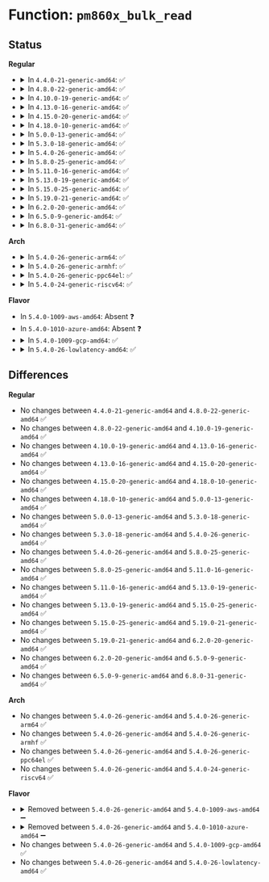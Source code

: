 # Function: <code>pm860x_bulk_read</code>

## Status
<b>Regular</b>
<ul>
<li>
<details>
<summary>In <code>4.4.0-21-generic-amd64</code>: ✅</summary>

```c
int pm860x_bulk_read(struct i2c_client * i2c, int reg, int count, unsigned char * buf)
```

```json
{
  "name": "pm860x_bulk_read",
  "collision_type": "Unique Global",
  "inline_type": "No",
  "funcs": [
    {
      "addr": 18446744071584592512,
      "name": "pm860x_bulk_read",
      "external": true,
      "loc": "drivers/mfd/88pm860x-i2c.c:47",
      "file": "drivers/mfd/88pm860x-i2c.c",
      "inline": "seen, unknown",
      "caller_inline": [],
      "caller_func": [
        "drivers/mfd/88pm860x-core.c:device_8607_init"
      ]
    }
  ],
  "symbols": [
    {
      "addr": 18446744071584592512,
      "name": "pm860x_bulk_read",
      "section": ".text",
      "bind": "STB_GLOBAL",
      "size": 48
    }
  ]
}
```
</details>
</li>
<li>
<details>
<summary>In <code>4.8.0-22-generic-amd64</code>: ✅</summary>

```c
int pm860x_bulk_read(struct i2c_client * i2c, int reg, int count, unsigned char * buf)
```

```json
{
  "name": "pm860x_bulk_read",
  "collision_type": "Unique Global",
  "inline_type": "No",
  "funcs": [
    {
      "addr": 18446744071584940736,
      "name": "pm860x_bulk_read",
      "external": true,
      "loc": "drivers/mfd/88pm860x-i2c.c:47",
      "file": "drivers/mfd/88pm860x-i2c.c",
      "inline": "seen, unknown",
      "caller_inline": [],
      "caller_func": [
        "drivers/mfd/88pm860x-core.c:device_8607_init"
      ]
    }
  ],
  "symbols": [
    {
      "addr": 18446744071584940736,
      "name": "pm860x_bulk_read",
      "section": ".text",
      "bind": "STB_GLOBAL",
      "size": 48
    }
  ]
}
```
</details>
</li>
<li>
<details>
<summary>In <code>4.10.0-19-generic-amd64</code>: ✅</summary>

```c
int pm860x_bulk_read(struct i2c_client * i2c, int reg, int count, unsigned char * buf)
```

```json
{
  "name": "pm860x_bulk_read",
  "collision_type": "Unique Global",
  "inline_type": "No",
  "funcs": [
    {
      "addr": 18446744071585124048,
      "name": "pm860x_bulk_read",
      "external": true,
      "loc": "drivers/mfd/88pm860x-i2c.c:47",
      "file": "drivers/mfd/88pm860x-i2c.c",
      "inline": "seen, unknown",
      "caller_inline": [],
      "caller_func": [
        "drivers/mfd/88pm860x-core.c:device_8607_init"
      ]
    }
  ],
  "symbols": [
    {
      "addr": 18446744071585124048,
      "name": "pm860x_bulk_read",
      "section": ".text",
      "bind": "STB_GLOBAL",
      "size": 48
    }
  ]
}
```
</details>
</li>
<li>
<details>
<summary>In <code>4.13.0-16-generic-amd64</code>: ✅</summary>

```c
int pm860x_bulk_read(struct i2c_client * i2c, int reg, int count, unsigned char * buf)
```

```json
{
  "name": "pm860x_bulk_read",
  "collision_type": "Unique Global",
  "inline_type": "No",
  "funcs": [
    {
      "addr": 18446744071585205328,
      "name": "pm860x_bulk_read",
      "external": true,
      "loc": "drivers/mfd/88pm860x-i2c.c:47",
      "file": "drivers/mfd/88pm860x-i2c.c",
      "inline": "seen, unknown",
      "caller_inline": [],
      "caller_func": [
        "drivers/mfd/88pm860x-core.c:device_8607_init"
      ]
    }
  ],
  "symbols": [
    {
      "addr": 18446744071585205328,
      "name": "pm860x_bulk_read",
      "section": ".text",
      "bind": "STB_GLOBAL",
      "size": 48
    }
  ]
}
```
</details>
</li>
<li>
<details>
<summary>In <code>4.15.0-20-generic-amd64</code>: ✅</summary>

```c
int pm860x_bulk_read(struct i2c_client * i2c, int reg, int count, unsigned char * buf)
```

```json
{
  "name": "pm860x_bulk_read",
  "collision_type": "Unique Global",
  "inline_type": "No",
  "funcs": [
    {
      "addr": 18446744071585633488,
      "name": "pm860x_bulk_read",
      "external": true,
      "loc": "drivers/mfd/88pm860x-i2c.c:47",
      "file": "drivers/mfd/88pm860x-i2c.c",
      "inline": "seen, unknown",
      "caller_inline": [],
      "caller_func": [
        "drivers/mfd/88pm860x-core.c:device_8607_init"
      ]
    }
  ],
  "symbols": [
    {
      "addr": 18446744071585633488,
      "name": "pm860x_bulk_read",
      "section": ".text",
      "bind": "STB_GLOBAL",
      "size": 48
    }
  ]
}
```
</details>
</li>
<li>
<details>
<summary>In <code>4.18.0-10-generic-amd64</code>: ✅</summary>

```c
int pm860x_bulk_read(struct i2c_client * i2c, int reg, int count, unsigned char * buf)
```

```json
{
  "name": "pm860x_bulk_read",
  "collision_type": "Unique Global",
  "inline_type": "No",
  "funcs": [
    {
      "addr": 18446744071585877920,
      "name": "pm860x_bulk_read",
      "external": true,
      "loc": "drivers/mfd/88pm860x-i2c.c:47",
      "file": "drivers/mfd/88pm860x-i2c.c",
      "inline": "seen, unknown",
      "caller_inline": [],
      "caller_func": [
        "drivers/mfd/88pm860x-core.c:device_8607_init"
      ]
    }
  ],
  "symbols": [
    {
      "addr": 18446744071585877920,
      "name": "pm860x_bulk_read",
      "section": ".text",
      "bind": "STB_GLOBAL",
      "size": 48
    }
  ]
}
```
</details>
</li>
<li>
<details>
<summary>In <code>5.0.0-13-generic-amd64</code>: ✅</summary>

```c
int pm860x_bulk_read(struct i2c_client * i2c, int reg, int count, unsigned char * buf)
```

```json
{
  "name": "pm860x_bulk_read",
  "collision_type": "Unique Global",
  "inline_type": "No",
  "funcs": [
    {
      "addr": 18446744071586013696,
      "name": "pm860x_bulk_read",
      "external": true,
      "loc": "drivers/mfd/88pm860x-i2c.c:47",
      "file": "drivers/mfd/88pm860x-i2c.c",
      "inline": "seen, unknown",
      "caller_inline": [],
      "caller_func": [
        "drivers/mfd/88pm860x-core.c:device_8607_init"
      ]
    }
  ],
  "symbols": [
    {
      "addr": 18446744071586013696,
      "name": "pm860x_bulk_read",
      "section": ".text",
      "bind": "STB_GLOBAL",
      "size": 48
    }
  ]
}
```
</details>
</li>
<li>
<details>
<summary>In <code>5.3.0-18-generic-amd64</code>: ✅</summary>

```c
int pm860x_bulk_read(struct i2c_client * i2c, int reg, int count, unsigned char * buf)
```

```json
{
  "name": "pm860x_bulk_read",
  "collision_type": "Unique Global",
  "inline_type": "No",
  "funcs": [
    {
      "addr": 18446744071586257360,
      "name": "pm860x_bulk_read",
      "external": true,
      "loc": "drivers/mfd/88pm860x-i2c.c:44",
      "file": "drivers/mfd/88pm860x-i2c.c",
      "inline": "seen, unknown",
      "caller_inline": [],
      "caller_func": [
        "drivers/mfd/88pm860x-core.c:device_8607_init"
      ]
    }
  ],
  "symbols": [
    {
      "addr": 18446744071586257360,
      "name": "pm860x_bulk_read",
      "section": ".text",
      "bind": "STB_GLOBAL",
      "size": 48
    }
  ]
}
```
</details>
</li>
<li>
<details>
<summary>In <code>5.4.0-26-generic-amd64</code>: ✅</summary>

```c
int pm860x_bulk_read(struct i2c_client * i2c, int reg, int count, unsigned char * buf)
```

```json
{
  "name": "pm860x_bulk_read",
  "collision_type": "Unique Global",
  "inline_type": "No",
  "funcs": [
    {
      "addr": 18446744071586405584,
      "name": "pm860x_bulk_read",
      "external": true,
      "loc": "drivers/mfd/88pm860x-i2c.c:44",
      "file": "drivers/mfd/88pm860x-i2c.c",
      "inline": "seen, unknown",
      "caller_inline": [],
      "caller_func": [
        "drivers/mfd/88pm860x-core.c:device_8607_init"
      ]
    }
  ],
  "symbols": [
    {
      "addr": 18446744071586405584,
      "name": "pm860x_bulk_read",
      "section": ".text",
      "bind": "STB_GLOBAL",
      "size": 48
    }
  ]
}
```
</details>
</li>
<li>
<details>
<summary>In <code>5.8.0-25-generic-amd64</code>: ✅</summary>

```c
int pm860x_bulk_read(struct i2c_client * i2c, int reg, int count, unsigned char * buf)
```

```json
{
  "name": "pm860x_bulk_read",
  "collision_type": "Unique Global",
  "inline_type": "No",
  "funcs": [
    {
      "addr": 18446744071587181264,
      "name": "pm860x_bulk_read",
      "external": true,
      "loc": "drivers/mfd/88pm860x-i2c.c:44",
      "file": "drivers/mfd/88pm860x-i2c.c",
      "inline": "seen, unknown",
      "caller_inline": [],
      "caller_func": [
        "drivers/mfd/88pm860x-core.c:device_irq_init"
      ]
    }
  ],
  "symbols": [
    {
      "addr": 18446744071587181264,
      "name": "pm860x_bulk_read",
      "section": ".text",
      "bind": "STB_GLOBAL",
      "size": 48
    }
  ]
}
```
</details>
</li>
<li>
<details>
<summary>In <code>5.11.0-16-generic-amd64</code>: ✅</summary>

```c
int pm860x_bulk_read(struct i2c_client * i2c, int reg, int count, unsigned char * buf)
```

```json
{
  "name": "pm860x_bulk_read",
  "collision_type": "Unique Global",
  "inline_type": "No",
  "funcs": [
    {
      "addr": 18446744071587262256,
      "name": "pm860x_bulk_read",
      "external": true,
      "loc": "drivers/mfd/88pm860x-i2c.c:44",
      "file": "drivers/mfd/88pm860x-i2c.c",
      "inline": "seen, unknown",
      "caller_inline": [],
      "caller_func": [
        "drivers/mfd/88pm860x-core.c:device_irq_init"
      ]
    }
  ],
  "symbols": [
    {
      "addr": 18446744071587262256,
      "name": "pm860x_bulk_read",
      "section": ".text",
      "bind": "STB_GLOBAL",
      "size": 48
    }
  ]
}
```
</details>
</li>
<li>
<details>
<summary>In <code>5.13.0-19-generic-amd64</code>: ✅</summary>

```c
int pm860x_bulk_read(struct i2c_client * i2c, int reg, int count, unsigned char * buf)
```

```json
{
  "name": "pm860x_bulk_read",
  "collision_type": "Unique Global",
  "inline_type": "No",
  "funcs": [
    {
      "addr": 18446744071587150688,
      "name": "pm860x_bulk_read",
      "external": true,
      "loc": "drivers/mfd/88pm860x-i2c.c:44",
      "file": "drivers/mfd/88pm860x-i2c.c",
      "inline": "seen, unknown",
      "caller_inline": [],
      "caller_func": [
        "drivers/mfd/88pm860x-core.c:device_irq_init"
      ]
    }
  ],
  "symbols": [
    {
      "addr": 18446744071587150688,
      "name": "pm860x_bulk_read",
      "section": ".text",
      "bind": "STB_GLOBAL",
      "size": 48
    }
  ]
}
```
</details>
</li>
<li>
<details>
<summary>In <code>5.15.0-25-generic-amd64</code>: ✅</summary>

```c
int pm860x_bulk_read(struct i2c_client * i2c, int reg, int count, unsigned char * buf)
```

```json
{
  "name": "pm860x_bulk_read",
  "collision_type": "Unique Global",
  "inline_type": "No",
  "funcs": [
    {
      "addr": 18446744071587727072,
      "name": "pm860x_bulk_read",
      "external": true,
      "loc": "drivers/mfd/88pm860x-i2c.c:44",
      "file": "drivers/mfd/88pm860x-i2c.c",
      "inline": "seen, unknown",
      "caller_inline": [],
      "caller_func": [
        "drivers/mfd/88pm860x-core.c:device_irq_init"
      ]
    }
  ],
  "symbols": [
    {
      "addr": 18446744071587727072,
      "name": "pm860x_bulk_read",
      "section": ".text",
      "bind": "STB_GLOBAL",
      "size": 48
    }
  ]
}
```
</details>
</li>
<li>
<details>
<summary>In <code>5.19.0-21-generic-amd64</code>: ✅</summary>

```c
int pm860x_bulk_read(struct i2c_client * i2c, int reg, int count, unsigned char * buf)
```

```json
{
  "name": "pm860x_bulk_read",
  "collision_type": "Unique Global",
  "inline_type": "No",
  "funcs": [
    {
      "addr": 18446744071589071520,
      "name": "pm860x_bulk_read",
      "external": true,
      "loc": "drivers/mfd/88pm860x-i2c.c:44",
      "file": "drivers/mfd/88pm860x-i2c.c",
      "inline": "seen, unknown",
      "caller_inline": [],
      "caller_func": [
        "drivers/mfd/88pm860x-core.c:device_irq_init"
      ]
    }
  ],
  "symbols": [
    {
      "addr": 18446744071589071520,
      "name": "pm860x_bulk_read",
      "section": ".text",
      "bind": "STB_GLOBAL",
      "size": 63
    }
  ]
}
```
</details>
</li>
<li>
<details>
<summary>In <code>6.2.0-20-generic-amd64</code>: ✅</summary>

```c
int pm860x_bulk_read(struct i2c_client * i2c, int reg, int count, unsigned char * buf)
```

```json
{
  "name": "pm860x_bulk_read",
  "collision_type": "Unique Global",
  "inline_type": "No",
  "funcs": [
    {
      "addr": 18446744071590604448,
      "name": "pm860x_bulk_read",
      "external": true,
      "loc": "drivers/mfd/88pm860x-i2c.c:44",
      "file": "drivers/mfd/88pm860x-i2c.c",
      "inline": "seen, unknown",
      "caller_inline": [],
      "caller_func": [
        "drivers/mfd/88pm860x-core.c:device_irq_init"
      ]
    }
  ],
  "symbols": [
    {
      "addr": 18446744071590604448,
      "name": "pm860x_bulk_read",
      "section": ".text",
      "bind": "STB_GLOBAL",
      "size": 63
    }
  ]
}
```
</details>
</li>
<li>
<details>
<summary>In <code>6.5.0-9-generic-amd64</code>: ✅</summary>

```c
int pm860x_bulk_read(struct i2c_client * i2c, int reg, int count, unsigned char * buf)
```

```json
{
  "name": "pm860x_bulk_read",
  "collision_type": "Unique Global",
  "inline_type": "No",
  "funcs": [
    {
      "addr": 18446744071590945568,
      "name": "pm860x_bulk_read",
      "external": true,
      "loc": "drivers/mfd/88pm860x-i2c.c:44",
      "file": "drivers/mfd/88pm860x-i2c.c",
      "inline": "seen, unknown",
      "caller_inline": [],
      "caller_func": [
        "drivers/mfd/88pm860x-core.c:device_irq_init"
      ]
    }
  ],
  "symbols": [
    {
      "addr": 18446744071590945568,
      "name": "pm860x_bulk_read",
      "section": ".text",
      "bind": "STB_GLOBAL",
      "size": 63
    }
  ]
}
```
</details>
</li>
<li>
<details>
<summary>In <code>6.8.0-31-generic-amd64</code>: ✅</summary>

```c
int pm860x_bulk_read(struct i2c_client * i2c, int reg, int count, unsigned char * buf)
```

```json
{
  "name": "pm860x_bulk_read",
  "collision_type": "Unique Global",
  "inline_type": "No",
  "funcs": [
    {
      "addr": 18446744071591289376,
      "name": "pm860x_bulk_read",
      "external": true,
      "loc": "drivers/mfd/88pm860x-i2c.c:44",
      "file": "drivers/mfd/88pm860x-i2c.c",
      "inline": "seen, unknown",
      "caller_inline": [],
      "caller_func": [
        "drivers/mfd/88pm860x-core.c:device_irq_init"
      ]
    }
  ],
  "symbols": [
    {
      "addr": 18446744071591289376,
      "name": "pm860x_bulk_read",
      "section": ".text",
      "bind": "STB_GLOBAL",
      "size": 63
    }
  ]
}
```
</details>
</li>
</ul>
<b>Arch</b>
<ul>
<li>
<details>
<summary>In <code>5.4.0-26-generic-arm64</code>: ✅</summary>

```c
int pm860x_bulk_read(struct i2c_client * i2c, int reg, int count, unsigned char * buf)
```

```json
{
  "name": "pm860x_bulk_read",
  "collision_type": "Unique Global",
  "inline_type": "No",
  "funcs": [
    {
      "addr": 18446603336499254408,
      "name": "pm860x_bulk_read",
      "external": true,
      "loc": "drivers/mfd/88pm860x-i2c.c:44",
      "file": "drivers/mfd/88pm860x-i2c.c",
      "inline": "seen, unknown",
      "caller_inline": [],
      "caller_func": [
        "drivers/mfd/88pm860x-core.c:device_8607_init"
      ]
    }
  ],
  "symbols": [
    {
      "addr": 18446603336499254408,
      "name": "pm860x_bulk_read",
      "section": ".text",
      "bind": "STB_GLOBAL",
      "size": 92
    }
  ]
}
```
</details>
</li>
<li>
<details>
<summary>In <code>5.4.0-26-generic-armhf</code>: ✅</summary>

```c
int pm860x_bulk_read(struct i2c_client * i2c, int reg, int count, unsigned char * buf)
```

```json
{
  "name": "pm860x_bulk_read",
  "collision_type": "Unique Global",
  "inline_type": "No",
  "funcs": [
    {
      "addr": 3231760100,
      "name": "pm860x_bulk_read",
      "external": true,
      "loc": "drivers/mfd/88pm860x-i2c.c:44",
      "file": "drivers/mfd/88pm860x-i2c.c",
      "inline": "seen, unknown",
      "caller_inline": [],
      "caller_func": [
        "drivers/mfd/88pm860x-core.c:device_8607_init"
      ]
    }
  ],
  "symbols": [
    {
      "addr": 3231760100,
      "name": "pm860x_bulk_read",
      "section": ".text",
      "bind": "STB_GLOBAL",
      "size": 68
    }
  ]
}
```
</details>
</li>
<li>
<details>
<summary>In <code>5.4.0-26-generic-ppc64el</code>: ✅</summary>

```c
int pm860x_bulk_read(struct i2c_client * i2c, int reg, int count, unsigned char * buf)
```

```json
{
  "name": "pm860x_bulk_read",
  "collision_type": "Unique Global",
  "inline_type": "No",
  "funcs": [
    {
      "addr": 13835058055292439328,
      "name": "pm860x_bulk_read",
      "external": true,
      "loc": "drivers/mfd/88pm860x-i2c.c:44",
      "file": "drivers/mfd/88pm860x-i2c.c",
      "inline": "seen, unknown",
      "caller_inline": [],
      "caller_func": [
        "drivers/mfd/88pm860x-core.c:device_8607_init"
      ]
    }
  ],
  "symbols": [
    {
      "addr": 13835058055292439328,
      "name": "pm860x_bulk_read",
      "section": ".text",
      "bind": "STB_GLOBAL",
      "size": 128
    }
  ]
}
```
</details>
</li>
<li>
<details>
<summary>In <code>5.4.0-24-generic-riscv64</code>: ✅</summary>

```c
int pm860x_bulk_read(struct i2c_client * i2c, int reg, int count, unsigned char * buf)
```

```json
{
  "name": "pm860x_bulk_read",
  "collision_type": "Unique Global",
  "inline_type": "No",
  "funcs": [
    {
      "addr": 18446743936276514022,
      "name": "pm860x_bulk_read",
      "external": true,
      "loc": "drivers/mfd/88pm860x-i2c.c:44",
      "file": "drivers/mfd/88pm860x-i2c.c",
      "inline": "seen, unknown",
      "caller_inline": [],
      "caller_func": [
        "drivers/mfd/88pm860x-core.c:device_8607_init"
      ]
    }
  ],
  "symbols": [
    {
      "addr": 18446743936276514022,
      "name": "pm860x_bulk_read",
      "section": ".text",
      "bind": "STB_GLOBAL",
      "size": 78
    }
  ]
}
```
</details>
</li>
</ul>
<b>Flavor</b>
<ul>
<li>
In <code>5.4.0-1009-aws-amd64</code>: Absent ❓
</li>
<li>
In <code>5.4.0-1010-azure-amd64</code>: Absent ❓
</li>
<li>
<details>
<summary>In <code>5.4.0-1009-gcp-amd64</code>: ✅</summary>

```c
int pm860x_bulk_read(struct i2c_client * i2c, int reg, int count, unsigned char * buf)
```

```json
{
  "name": "pm860x_bulk_read",
  "collision_type": "Unique Global",
  "inline_type": "No",
  "funcs": [
    {
      "addr": 18446744071586353552,
      "name": "pm860x_bulk_read",
      "external": true,
      "loc": "drivers/mfd/88pm860x-i2c.c:44",
      "file": "drivers/mfd/88pm860x-i2c.c",
      "inline": "seen, unknown",
      "caller_inline": [],
      "caller_func": [
        "drivers/mfd/88pm860x-core.c:device_8607_init"
      ]
    }
  ],
  "symbols": [
    {
      "addr": 18446744071586353552,
      "name": "pm860x_bulk_read",
      "section": ".text",
      "bind": "STB_GLOBAL",
      "size": 48
    }
  ]
}
```
</details>
</li>
<li>
<details>
<summary>In <code>5.4.0-26-lowlatency-amd64</code>: ✅</summary>

```c
int pm860x_bulk_read(struct i2c_client * i2c, int reg, int count, unsigned char * buf)
```

```json
{
  "name": "pm860x_bulk_read",
  "collision_type": "Unique Global",
  "inline_type": "No",
  "funcs": [
    {
      "addr": 18446744071586465232,
      "name": "pm860x_bulk_read",
      "external": true,
      "loc": "drivers/mfd/88pm860x-i2c.c:44",
      "file": "drivers/mfd/88pm860x-i2c.c",
      "inline": "seen, unknown",
      "caller_inline": [],
      "caller_func": [
        "drivers/mfd/88pm860x-core.c:device_8607_init"
      ]
    }
  ],
  "symbols": [
    {
      "addr": 18446744071586465232,
      "name": "pm860x_bulk_read",
      "section": ".text",
      "bind": "STB_GLOBAL",
      "size": 48
    }
  ]
}
```
</details>
</li>
</ul>

## Differences
<b>Regular</b>
<ul>
<li>
No changes between <code>4.4.0-21-generic-amd64</code> and <code>4.8.0-22-generic-amd64</code> ✅
</li>
<li>
No changes between <code>4.8.0-22-generic-amd64</code> and <code>4.10.0-19-generic-amd64</code> ✅
</li>
<li>
No changes between <code>4.10.0-19-generic-amd64</code> and <code>4.13.0-16-generic-amd64</code> ✅
</li>
<li>
No changes between <code>4.13.0-16-generic-amd64</code> and <code>4.15.0-20-generic-amd64</code> ✅
</li>
<li>
No changes between <code>4.15.0-20-generic-amd64</code> and <code>4.18.0-10-generic-amd64</code> ✅
</li>
<li>
No changes between <code>4.18.0-10-generic-amd64</code> and <code>5.0.0-13-generic-amd64</code> ✅
</li>
<li>
No changes between <code>5.0.0-13-generic-amd64</code> and <code>5.3.0-18-generic-amd64</code> ✅
</li>
<li>
No changes between <code>5.3.0-18-generic-amd64</code> and <code>5.4.0-26-generic-amd64</code> ✅
</li>
<li>
No changes between <code>5.4.0-26-generic-amd64</code> and <code>5.8.0-25-generic-amd64</code> ✅
</li>
<li>
No changes between <code>5.8.0-25-generic-amd64</code> and <code>5.11.0-16-generic-amd64</code> ✅
</li>
<li>
No changes between <code>5.11.0-16-generic-amd64</code> and <code>5.13.0-19-generic-amd64</code> ✅
</li>
<li>
No changes between <code>5.13.0-19-generic-amd64</code> and <code>5.15.0-25-generic-amd64</code> ✅
</li>
<li>
No changes between <code>5.15.0-25-generic-amd64</code> and <code>5.19.0-21-generic-amd64</code> ✅
</li>
<li>
No changes between <code>5.19.0-21-generic-amd64</code> and <code>6.2.0-20-generic-amd64</code> ✅
</li>
<li>
No changes between <code>6.2.0-20-generic-amd64</code> and <code>6.5.0-9-generic-amd64</code> ✅
</li>
<li>
No changes between <code>6.5.0-9-generic-amd64</code> and <code>6.8.0-31-generic-amd64</code> ✅
</li>
</ul>
<b>Arch</b>
<ul>
<li>
No changes between <code>5.4.0-26-generic-amd64</code> and <code>5.4.0-26-generic-arm64</code> ✅
</li>
<li>
No changes between <code>5.4.0-26-generic-amd64</code> and <code>5.4.0-26-generic-armhf</code> ✅
</li>
<li>
No changes between <code>5.4.0-26-generic-amd64</code> and <code>5.4.0-26-generic-ppc64el</code> ✅
</li>
<li>
No changes between <code>5.4.0-26-generic-amd64</code> and <code>5.4.0-24-generic-riscv64</code> ✅
</li>
</ul>
<b>Flavor</b>
<ul>
<li>
<details>
<summary>Removed between <code>5.4.0-26-generic-amd64</code> and <code>5.4.0-1009-aws-amd64</code> ➖</summary>

```c
int pm860x_bulk_read(struct i2c_client * i2c, int reg, int count, unsigned char * buf)
```
</details>
</li>
<li>
<details>
<summary>Removed between <code>5.4.0-26-generic-amd64</code> and <code>5.4.0-1010-azure-amd64</code> ➖</summary>

```c
int pm860x_bulk_read(struct i2c_client * i2c, int reg, int count, unsigned char * buf)
```
</details>
</li>
<li>
No changes between <code>5.4.0-26-generic-amd64</code> and <code>5.4.0-1009-gcp-amd64</code> ✅
</li>
<li>
No changes between <code>5.4.0-26-generic-amd64</code> and <code>5.4.0-26-lowlatency-amd64</code> ✅
</li>
</ul>
